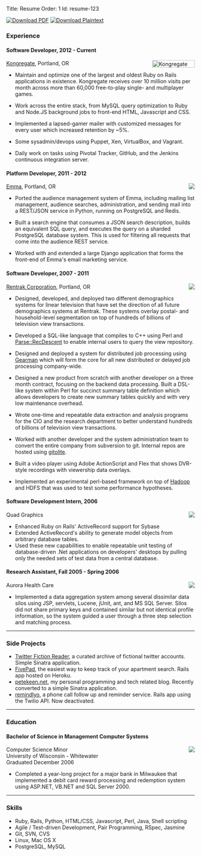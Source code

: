 Title: Resume
Order: 1
Id:    resume-123

<div class="formats pull-right">
  <a rel="nofollow" href="/resume.pdf"><img alt="Download PDF" src="http://files.bugsplatcdn.com/files/7d44797a6ac52e7fb898/pdf.png"></img></a>
  <a rel="nofollow" href="/resume.md"><img alt="Download Plaintext" src="http://files.bugsplatcdn.com/files/4fb4d0b0a7a0bb33a2e0/markdown.png"></img></a>
</div>

### Experience

#### Software Developer, 2012 - Current ####

<p>
<a href="http://www.kongregate.com/"><img src="http://cdn1.kongcdn.com/images/sharedassets/badge114x20white.gif" width="114" height="20" alt="Kongregate logo" style="float:right; clear:both;"></a>
<a href="http://www.kongregate.com">Kongregate</a>, Portland, OR
</p>

* Maintain and optimize one of the largest and oldest Ruby on Rails
  applications in existence. Kongregate receives over 10 million visits
  per month across more than 60,000 free-to-play single- and
  multiplayer games.

* Work across the entire stack, from MySQL query optimization to Ruby
  and Node.JS background jobs to front-end HTML, Javascript and CSS.
  
* Implemented a lapsed-gamer mailer with customized messages for every
  user which increased retention by ~5%.

* Some sysadmin/devops using Puppet, Xen, VirtualBox, and Vagrant.
  
* Daily work on tasks using Pivotal Tracker, GitHub, and the Jenkins
  continuous integration server.

#### Platform Developer, 2011 - 2012 ###

<p>
<a href="http://www.myemma.com"><img src="http://myemma.com/static/global/favicons/apple-iphone.png" style="float:right; clear:both;"></a>
<a href="http://www.myemma.com">Emma</a>, Portland, OR
</p>

* Ported the audience management system of Emma, including mailing list
  management, audience searches, administration, and sending mail
  into a REST/JSON service in Python, running on PostgreSQL and Redis.

* Built a search engine that consumes a JSON search description,
  builds an equivalent SQL query, and executes the query on a sharded
  PostgreSQL database system. This is used for filtering all requests
  that come into the audience REST service.

* Worked with and extended a large Django application that forms the
  front-end of Emma's email marketing service.


#### Software Developer, 2007 - 2011 ###

<p>
<a href="http://www.rentrak.com"><img src="http://files.bugsplatcdn.com/files/9bf6c310b2d627e85828/Rentrak_Logo-02-LowRes.jpg" style="float:right; clear:both;"></a>
<a href="http://www.rentrak.com">Rentrak Corporation</a>, Portland, OR
</p>

* Designed, developed, and deployed two different demographics systems
  for linear television that have set the direction of all future demographics
  systems at Rentrak. These systems overlay postal- and household-level
  segmentation on top of hundreds of billions of television view transactions.

* Developed a SQL-like language that compiles to C++ using Perl and
  [Parse::RecDescent](http://search.cpan.org/dist/Parse-RecDescent) to
  enable internal users to query the view repository.

* Designed and deployed a system for distributed job processing using
  [Gearman](http://gearman.org) which will form the core for all new
  distributed or delayed job processing company-wide.

* Designed a new product from scratch with another developer on a three
  month contract, focusing on the backend data processing. Built a DSL-like
  system within Perl for succinct summary table definition which allows
  developers to create new summary tables quickly and with very low maintenance
  overhead.
  
* Wrote one-time and repeatable data extraction and analysis programs
  for the CIO and the research department to better understand hundreds of billions 
  of television view transactions. 

* Worked with another developer and the system administration team to
  convert the entire company from subversion to git. Internal repos are
  hosted using [gitolite](http://github.com/sitaramc/gitolite).
  
* Built a video player using Adobe ActionScript and Flex that shows
  DVR-style recordings with viewership data overlays.

* Implemented an experimental perl-based framework on top of
  [Hadoop](http://hadoop.apache.org/) and HDFS that was used to test some
  performance hypotheses.

#### Software Development Intern, 2006
<p>
<a href="http://www.qg.com"><img src="http://files.bugsplatcdn.com/files/c063dd2c64a30ef4c3ac/quad_graphics.png" style="float:right;clear:both;"></a>
Quad Graphics
</p>

* Enhanced Ruby on Rails' ActiveRecord support for Sybase
* Extended ActiveRecord's ability to generate model objects from
  arbitrary database tables.
* Used these new capabilities to enable repeatable unit testing
  of database-driven .Net applications on developers' desktops by
  pulling only the needed sets of test data from a central database.

#### Research Assistant, Fall 2005 - Spring 2006
<p>
<a href="http://www.aurorahealthcare.org"><img src="http://files.bugsplatcdn.com/files/edc7d57b036b82ac6634/aurora_healthcare-1.png" style="float:right;clear:both;"></a>
Aurora Health Care
</p>

* Implemented a data aggregation system among several dissimilar data silos
  using JSP, servlets, Lucene, jUnit, ant, and MS SQL Server. Silos did not share 
  primary keys and contained similar but not identical profile information, so the 
  system guided a user through a three step selection and matching process.

<hr class="separator">
  
### Side Projects

* [Twitter Fiction Reader](http://twitter-fiction-reader.herokuapp.com), a curated archive of fictional twitter accounts. Simple Sinatra application.
* [FivePad](https://www.fivepad.me), the easiest way to keep track of your apartment search. Rails app hosted on Heroku.
* [petekeen.net](http://petekeen.net), my personal programming and tech related blog. Recently converted to a simple Sinatra application.
* [remindlyo](http://www.remindlyo.com), a phone call follow up and reminder service. Rails app using the Twilio API. Now deactivated.

<hr class="separator">

### Education

#### Bachelor of Science in Management Computer Systems
<p>
<a href="http://www.uww.edu"><img src="http://files.bugsplatcdn.com/files/059b04fcc24ba55dedee/uww_logo.jpg" style="float:right;clear:both"></a>
Computer Science Minor<br>
University of Wisconsin - Whitewater<br>
Graduated December 2006
</p>

* Completed a year-long project for a major bank in Milwaukee that implemented a
  debit card reward processing and redemption system using ASP.NET, VB.NET and SQL Server 2000.

<hr class="separator">
  
### Skills

* Ruby, Rails, Python, HTML/CSS, Javascript, Perl, Java, Shell scripting
* Agile / Test-driven Development, Pair Programming, RSpec, Jasmine
* Git, SVN, CVS
* Linux, Mac OS X
* PostgreSQL, MySQL

